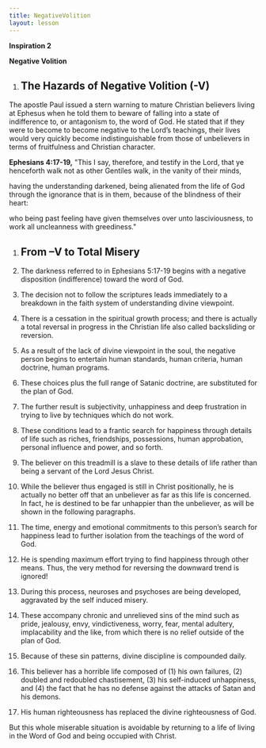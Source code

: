 ```yaml
---
title: NegativeVolition
layout: lesson
---
```



**Inspiration 2**

**Negative Volition**

1.  The Hazards of Negative Volition (-V)
    -------------------------------------

The apostle Paul issued a stern warning to mature Christian believers
living at Ephesus when he told them to beware of falling into a state of
indifference to, or antagonism to, the word of God. He stated that if
they were to become to become negative to the Lord’s teachings, their
lives would very quickly become indistinguishable from those of
unbelievers in terms of fruitfulness and Christian character.

**Ephesians 4:17-19,** "This I say, therefore, and testify in the Lord,
that ye henceforth walk not as other Gentiles walk, in the vanity of
their minds,

having the understanding darkened, being alienated from the life of God
through the ignorance that is in them, because of the blindness of their
heart:

who being past feeling have given themselves over unto lasciviousness,
to work all uncleanness with greediness."

1.  From –V to Total Misery
    -----------------------

1.  The darkness referred to in Ephesians 5:17-19 begins with a negative
    disposition (indifference) toward the word of God.

2.  The decision not to follow the scriptures leads immediately to a
    breakdown in the faith system of understanding divine viewpoint.

3.  There is a cessation in the spiritual growth process; and there is
    actually a total reversal in progress in the Christian life also
    called backsliding or reversion.

4.  As a result of the lack of divine viewpoint in the soul, the
    negative person begins to entertain human standards, human criteria,
    human doctrine, human programs.

5.  These choices plus the full range of Satanic doctrine, are
    substituted for the plan of God.

6.  The further result is subjectivity, unhappiness and deep frustration
    in trying to live by techniques which do not work.

7.  These conditions lead to a frantic search for happiness through
    details of life such as riches, friendships, possessions, human
    approbation, personal influence and power, and so forth.

8.  The believer on this treadmill is a slave to these details of life
    rather than being a servant of the Lord Jesus Christ.

9.  While the believer thus engaged is still in Christ positionally, he
    is actually no better off that an unbeliever as far as this life is
    concerned. In fact, he is destined to be far unhappier than the
    unbeliever, as will be shown in the following paragraphs.

10. The time, energy and emotional commitments to this person’s search
    for happiness lead to further isolation from the teachings of the
    word of God.

11. He is spending maximum effort trying to find happiness through other
    means. Thus, the very method for reversing the downward trend is
    ignored!

12. During this process, neuroses and psychoses are being developed,
    aggravated by the self induced misery.

13. These accompany chronic and unrelieved sins of the mind such as
    pride, jealousy, envy, vindictiveness, worry, fear, mental adultery,
    implacability and the like, from which there is no relief outside of
    the plan of God.

14. Because of these sin patterns, divine discipline is compounded
    daily.

15. This believer has a horrible life composed of (1) his own failures,
    (2) doubled and redoubled chastisement, (3) his self-induced
    unhappiness, and (4) the fact that he has no defense against the
    attacks of Satan and his demons.

16. His human righteousness has replaced the divine righteousness of
    God.

But this whole miserable situation is avoidable by returning to a life
of living in the Word of God and being occupied with Christ.

